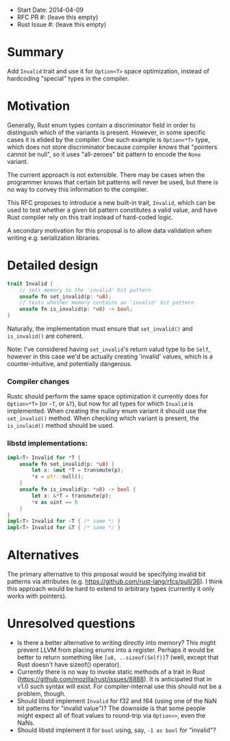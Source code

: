 - Start Date: 2014-04-09
- RFC PR #: (leave this empty)
- Rust Issue #: (leave this empty)

# Summary

Add `Invalid` trait and use it for `Option<T>` space optimization, instead of hardcoding "special" types in the compiler.

# Motivation

Generally, Rust enum types contain a discriminator field in order to distinguish which of the variants is present. However, in some specific cases it is elided by the compiler.  One such example is `Option<*T>` type, which does not store discriminator because compiler *knows* that "pointers cannot be null", so it uses "all-zeroes" bit pattern to encode the `None` variant.

The current approach is not extensible.  There may be cases when the programmer knows that certain bit patterns will never be used, but there is no way to convey this information to the compiler.

This RFC proposes to introduce a new built-in trait, `Invalid`, which can be used to test whether a given bit pattern constitutes a valid value, and have Rust compiler rely on this trait instead of hard-coded logic.

A secondary motivation for this proposal is to allow data validation when writing e.g. serialization libraries.

# Detailed design

```rust
trait Invalid {
    // sets memory to the 'invalid' bit pattern
	unsafe fn set_invalid(p: *u8);
	// tests whether memory contains an 'invalid' bit pattern
	unsafe fn is_invalid(p: *u8) -> bool;
}
```
Naturally, the implementation must ensure that `set_invalid()` and `is_invalid()` are coherent.

Note: I've considered having `set_invalid`'s return valud type to be `Self`, however in this case we'd be actually creating 'invalid' values, which is a counter-intuitive, and potentially dangerous.

### Compiler changes

Rustc should perform the same space optimization it currently does for `Option<*T>` (or `~T`, or `&T`), but now for all types for which `Invalid` is implemented.
When creating the nullary enum variant it should use the `set_invalid()` method.  When checking which variant is present, the `is_invlaid()` method should be used.

### libstd implementations:
```rust
impl<T> Invalid for *T {
	unsafe fn set_invalid(p: *u8) {
		let x: &mut *T = transmute(p);
		*x = ptr::null();
	}
	unsafe fn is_invalid(p: *u8) -> bool {
		let x: &*T = transmute(p);
		*x as uint == 0
	}
}
impl<T> Invalid for ~T { /* same */ }
impl<T> Invalid for &T { /* same */ }
```

# Alternatives
The primary alternative to this proposal would be specifying invalid bit patterns via attributes (e.g. https://github.com/rust-lang/rfcs/pull/36).  I think this approach would be hard to extend to arbitrary types (currently it only works with pointers).

# Unresolved questions
* Is there a better alternative to writing directly into memory?  This might prevent LLVM from placing enums into a register.  Perhaps it would be better to return something like `[u8, ..sizeof(Self)]`? (well, except that Rust doesn't have sizeof() operator).
* Currently there is no way to invoke static methods of a trait in Rust (https://github.com/mozilla/rust/issues/8888).  It is anticipated that in v1.0 such syntax will exist.  For compiler-internal use this should not be a problem, though.
* Should libstd implement `Invalid` for f32 and f64 (using one of the NaN bit patterns for "invalid value")?  The downside is that some people might expect all of float values to round-trip via `Option<>`, even the NaNs.
* Should libstd implement it for `bool` using, say, `-1 as bool` for "invalid"?
